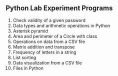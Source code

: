 ## Python Lab Experiment Programs

01. Check validity of a given password
02. Data types and arithmetic operations in Python
03. Asterisk pyramid
04. Area and perimeter of a Circle with class
05. Operations on data from a CSV file
06. Matrix addition and transpose
07. Frequency of letters in a string
08. List sorting
09. Data visualization from a CSV file
10. Files in Python

